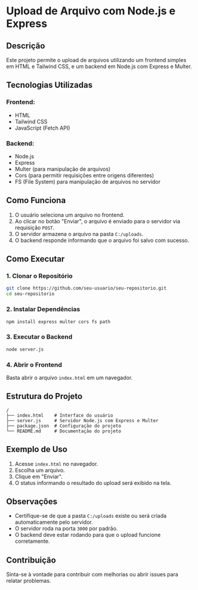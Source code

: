 # Upload de Arquivo com Node.js e Express

## Descrição
Este projeto permite o upload de arquivos utilizando um frontend simples em HTML e Tailwind CSS, e um backend em Node.js com Express e Multer.

## Tecnologias Utilizadas
### Frontend:
- HTML
- Tailwind CSS
- JavaScript (Fetch API)

### Backend:
- Node.js
- Express
- Multer (para manipulação de arquivos)
- Cors (para permitir requisições entre origens diferentes)
- FS (File System) para manipulação de arquivos no servidor

## Como Funciona
1. O usuário seleciona um arquivo no frontend.
2. Ao clicar no botão "Enviar", o arquivo é enviado para o servidor via requisição `POST`.
3. O servidor armazena o arquivo na pasta `C:/uploads`.
4. O backend responde informando que o arquivo foi salvo com sucesso.

## Como Executar
### 1. Clonar o Repositório
```bash
git clone https://github.com/seu-usuario/seu-repositorio.git
cd seu-repositorio
```

### 2. Instalar Dependências
```bash
npm install express multer cors fs path
```

### 3. Executar o Backend
```bash
node server.js
```

### 4. Abrir o Frontend
Basta abrir o arquivo `index.html` em um navegador.

## Estrutura do Projeto
```
/
├── index.html    # Interface do usuário
├── server.js     # Servidor Node.js com Express e Multer
├── package.json  # Configuração do projeto
└── README.md     # Documentação do projeto
```

## Exemplo de Uso
1. Acesse `index.html` no navegador.
2. Escolha um arquivo.
3. Clique em "Enviar".
4. O status informando o resultado do upload será exibido na tela.

## Observações
- Certifique-se de que a pasta `C:/uploads` existe ou será criada automaticamente pelo servidor.
- O servidor roda na porta `3000` por padrão.
- O backend deve estar rodando para que o upload funcione corretamente.

## Contribuição
Sinta-se à vontade para contribuir com melhorias ou abrir issues para relatar problemas.

